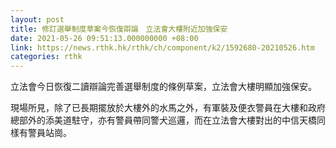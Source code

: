 ```yaml
---
layout: post
title: 修訂選舉制度草案今恢復辯論　立法會大樓附近加強保安
date: 2021-05-26 09:51:13.000000000 +08:00
link: https://news.rthk.hk/rthk/ch/component/k2/1592680-20210526.htm
categories: rthk
---
```


立法會今日恢復二讀辯論完善選舉制度的條例草案，立法會大樓明顯加強保安。

現場所見，除了已長期擺放於大樓外的水馬之外，有軍裝及便衣警員在大樓和政府總部外的添美道駐守，亦有警員帶同警犬巡邏，而在立法會大樓對出的中信天橋同樣有警員站崗。
